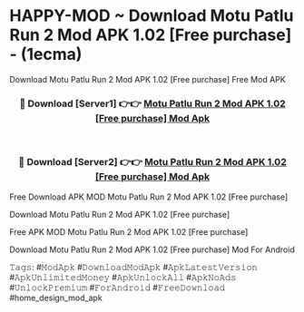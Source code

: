 # HAPPY-MOD ~ Download Motu Patlu Run 2 Mod APK 1.02 [Free purchase] - (1ecma)
Download Motu Patlu Run 2 Mod APK 1.02 [Free purchase] Free Mod APK

<div align="center">
<h3>🔴 Download [Server1] 👉👉 <a href="https://apk-comot.site?title=Motu_Patlu_Run_2_Mod_APK_1.02_[Free_purchase]">Motu Patlu Run 2 Mod APK 1.02 [Free purchase] Mod Apk</a></h3><br>

<h3>🔴 Download [Server2] 👉👉 <a href="https://apk-comot.site?title=Motu_Patlu_Run_2_Mod_APK_1.02_[Free_purchase]">Motu Patlu Run 2 Mod APK 1.02 [Free purchase] Mod Apk</a></h3>
</div>


Free Download APK MOD Motu Patlu Run 2 Mod APK 1.02 [Free purchase]

Download Motu Patlu Run 2 Mod APK 1.02 [Free purchase] 

Free APK MOD Motu Patlu Run 2 Mod APK 1.02 [Free purchase] 

Download Motu Patlu Run 2 Mod APK 1.02 [Free purchase] Mod For Android

𝚃𝚊𝚐𝚜: #𝙼𝚘𝚍𝙰𝚙𝚔 #𝙳𝚘𝚠𝚗𝚕𝚘𝚊𝚍𝙼𝚘𝚍𝙰𝚙𝚔 #𝙰𝚙𝚔𝙻𝚊𝚝𝚎𝚜𝚝𝚅𝚎𝚛𝚜𝚒𝚘𝚗 #𝙰𝚙𝚔𝚄𝚗𝚕𝚒𝚖𝚒𝚝𝚎𝚍𝙼𝚘𝚗𝚎𝚢 #𝙰𝚙𝚔𝚄𝚗𝚕𝚘𝚌𝚔𝙰𝚕𝚕 #𝙰𝚙𝚔𝙽𝚘𝙰𝚍𝚜 #𝚄𝚗𝚕𝚘𝚌𝚔𝙿𝚛𝚎𝚖𝚒𝚞𝚖 #𝙵𝚘𝚛𝙰𝚗𝚍𝚛𝚘𝚒𝚍 #𝙵𝚛𝚎𝚎𝙳𝚘𝚠𝚗𝚕𝚘𝚊𝚍 #home_design_mod_apk